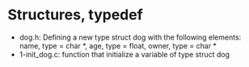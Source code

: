 # Structures, typedef
* dog.h: Defining a new type struct dog with the following elements: name, type = char *, age, type = float, owner, type = char *
* 1-init_dog.c: function that initialize a variable of type struct dog
